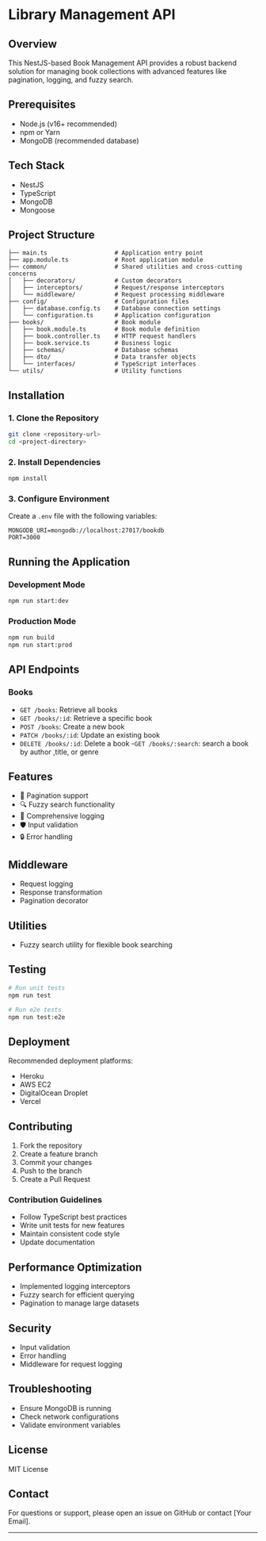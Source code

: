 # Library Management API

## Overview

This NestJS-based Book Management API provides a robust backend solution for managing book collections with advanced features like pagination, logging, and fuzzy search.

## Prerequisites

- Node.js (v16+ recommended)
- npm or Yarn
- MongoDB (recommended database)

## Tech Stack

- NestJS
- TypeScript
- MongoDB
- Mongoose

## Project Structure

```
├── main.ts                   # Application entry point
├── app.module.ts             # Root application module
├── common/                   # Shared utilities and cross-cutting concerns
│   ├── decorators/           # Custom decorators
│   ├── interceptors/         # Request/response interceptors
│   └── middleware/           # Request processing middleware
├── config/                   # Configuration files
│   ├── database.config.ts    # Database connection settings
│   └── configuration.ts      # Application configuration
├── books/                    # Book module
│   ├── book.module.ts        # Book module definition
│   ├── book.controller.ts    # HTTP request handlers
│   ├── book.service.ts       # Business logic
│   ├── schemas/              # Database schemas
│   ├── dto/                  # Data transfer objects
│   └── interfaces/           # TypeScript interfaces
└── utils/                    # Utility functions
```

## Installation

### 1. Clone the Repository

```bash
git clone <repository-url>
cd <project-directory>
```

### 2. Install Dependencies

```bash
npm install
```

### 3. Configure Environment

Create a `.env` file with the following variables:

```
MONGODB_URI=mongodb://localhost:27017/bookdb
PORT=3000
```

## Running the Application

### Development Mode

```bash
npm run start:dev
```

### Production Mode

```bash
npm run build
npm run start:prod
```

## API Endpoints

### Books

- `GET /books`: Retrieve all books
- `GET /books/:id`: Retrieve a specific book
- `POST /books`: Create a new book
- `PATCH /books/:id`: Update an existing book
- `DELETE /books/:id`: Delete a book -`GET /books/:search`: search a book by author ,title, or genre

## Features

- 🚀 Pagination support
- 🔍 Fuzzy search functionality
- 📝 Comprehensive logging
- 🛡️ Input validation
- 🔒 Error handling

## Middleware

- Request logging
- Response transformation
- Pagination decorator

## Utilities

- Fuzzy search utility for flexible book searching

## Testing

```bash
# Run unit tests
npm run test

# Run e2e tests
npm run test:e2e
```

## Deployment

Recommended deployment platforms:

- Heroku
- AWS EC2
- DigitalOcean Droplet
- Vercel

## Contributing

1. Fork the repository
2. Create a feature branch
3. Commit your changes
4. Push to the branch
5. Create a Pull Request

### Contribution Guidelines

- Follow TypeScript best practices
- Write unit tests for new features
- Maintain consistent code style
- Update documentation

## Performance Optimization

- Implemented logging interceptors
- Fuzzy search for efficient querying
- Pagination to manage large datasets

## Security

- Input validation
- Error handling
- Middleware for request logging

## Troubleshooting

- Ensure MongoDB is running
- Check network configurations
- Validate environment variables

## License

MIT License

## Contact

For questions or support, please open an issue on GitHub or contact [Your Email].

---
